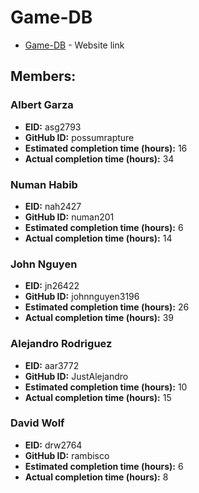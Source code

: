 # Game-DB

* [Game-DB](http://gamedb.us-east-1.elasticbeanstalk.com/) - Website link

## Members:

### Albert Garza
* **EID:** asg2793
* **GitHub ID:** possumrapture
* **Estimated completion time (hours):** 16
* **Actual completion time (hours):** 34

### Numan Habib
* **EID:** nah2427
* **GitHub ID:** numan201
* **Estimated completion time (hours):** 6
* **Actual completion time (hours):** 14

### John Nguyen
* **EID:** jn26422
* **GitHub ID:** johnnguyen3196
* **Estimated completion time (hours):** 26
* **Actual completion time (hours):** 39

### Alejandro Rodriguez
* **EID:** aar3772
* **GitHub ID:** JustAlejandro
* **Estimated completion time (hours):** 10
* **Actual completion time (hours):**  15

### David Wolf
* **EID:** drw2764 
* **GitHub ID:** rambisco
* **Estimated completion time (hours):** 6 
* **Actual completion time (hours):** 8
